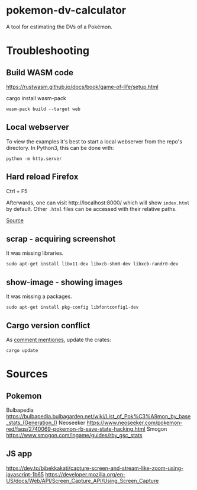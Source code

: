 # pokemon-dv-calculator
A tool for estimating the DVs of a Pokémon.


# Troubleshooting

## Build WASM code

https://rustwasm.github.io/docs/book/game-of-life/setup.html

cargo install wasm-pack

```
wasm-pack build --target web
```

## Local webserver

To view the examples it's best to start a local webserver from the repo's directory. In Python3, this can be done with:

```
python -m http.server
```

## Hard reload Firefox

Ctrl + F5

Afterwards, one can visit http://localhost:8000/ which will show `index.html` by default. Other `.html` files can be accessed with their relative paths.

[Source](https://emscripten.org/docs/getting_started/FAQ.html#faq-local-webserver)


## scrap - acquiring screenshot

It was missing libraries.
```
sudo apt-get install libx11-dev libxcb-shm0-dev libxcb-randr0-dev
```

## show-image - showing images

It was missing a packages.
```
sudo apt-get install pkg-config libfontconfig1-dev
```

## Cargo version conflict

As [comment mentiones](https://github.com/serde-rs/json/issues/409#issuecomment-362696245), update the crates:
```
cargo update
```

# Sources

## Pokemon
Bulbapedia https://bulbapedia.bulbagarden.net/wiki/List_of_Pok%C3%A9mon_by_base_stats_(Generation_I)
Neoseeker https://www.neoseeker.com/pokemon-red/faqs/2740069-pokemon-rb-save-state-hacking.html
Smogon https://www.smogon.com/ingame/guides/rby_gsc_stats

## JS app 
https://dev.to/bibekkakati/capture-screen-and-stream-like-zoom-using-javascript-1b65
https://developer.mozilla.org/en-US/docs/Web/API/Screen_Capture_API/Using_Screen_Capture
